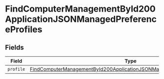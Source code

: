 # FindComputerManagementById200ApplicationJSONManagedPreferenceProfiles


## Fields

| Field                                                                                                                                                                                   | Type                                                                                                                                                                                    | Required                                                                                                                                                                                | Description                                                                                                                                                                             |
| --------------------------------------------------------------------------------------------------------------------------------------------------------------------------------------- | --------------------------------------------------------------------------------------------------------------------------------------------------------------------------------------- | --------------------------------------------------------------------------------------------------------------------------------------------------------------------------------------- | --------------------------------------------------------------------------------------------------------------------------------------------------------------------------------------- |
| `profile`                                                                                                                                                                               | [FindComputerManagementById200ApplicationJSONManagedPreferenceProfilesProfile](../../models/operations/findcomputermanagementbyid200applicationjsonmanagedpreferenceprofilesprofile.md) | :heavy_minus_sign:                                                                                                                                                                      | N/A                                                                                                                                                                                     |